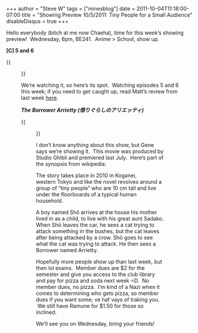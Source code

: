 +++
author = "Steve W"
tags = ["minesblog"]
date = 2011-10-04T11:18:00-07:00
title = "Showing Preview 10/5/2011: Tiny People for a Small Audience"
disableDisqus = true
+++

Hello everybody (bitch at me now Chaeha), time for this week’s showing preview!  Wednesday, 6pm, BE241.  Anime > School, show up.

<!--more-->

**[C] 5 and 6**

{{<figure src="assets/C-The-Money-of-Soul-and-Possibility-Control-175x175.jpg">}}

We’re watching it, so here’s its spot.  Watching episodes 5 and 6 this week; if you need to get caught up, read Matt’s review from last week [here](http://minesblog.com/anime/2011/10/02/i-am-the-bone-of-this-blog/).

_**The Borrower Arrietty (借りぐらしのアリエッティ)**_

{{<figure src="assets/Karigurashi_no_Arrietty_poster.png" alt="File:Karigurashi no Arrietty poster.png">}}

I don’t know anything about this show, but Gene says we’re showing it.  This movie was produced by Studio Ghibli and premiered last July.  Here’s part of the synopsis from wikipedia:

The story takes place in 2010 in Koganei, western Tokyo and like the novel revolves around a group of “tiny people” who are 10 cm tall and live under the floorboards of a typical human household.

A boy named Shō arrives at the house his mother lived in as a child, to live with his great aunt Sadako. When Shō leaves the car, he sees a cat trying to attack something in the bushes, but the cat leaves after being attacked by a crow. Shō goes to see what the cat was trying to attack. He then sees a Borrower named Arrietty.

Hopefully more people show up than last week, but then lol exams.  Member dues are $2 for the semester and give you access to the club library and pay for pizza and soda next week =D.  No member dues, no pizza.  I’m kind of a Nazi when it comes to determining who gets pizza, so member dues if you want some; ve haf vays of traking you.  We still have Ramune for $1.50 for those so inclined.

We’ll see you on Wednesday, bring your friends!
